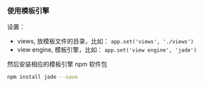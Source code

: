 ### 使用模板引擎
设置：
- views, 放模板文件的目录，比如： `app.set('views', './views')`
- view engine, 模板引擎，比如： `app.set('view engine', 'jade')`

然后安装相应的模板引擎 npm 软件包
```bash
npm install jade --save
```